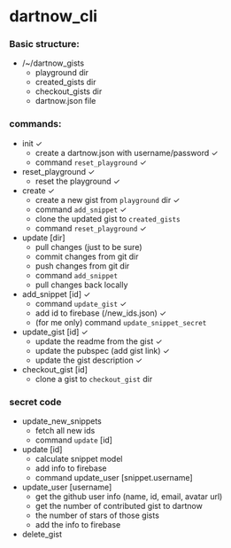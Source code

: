 # dartnow_cli

### Basic structure:

* /~/dartnow_gists
  * playground dir
  * created_gists dir
  * checkout_gists dir
  * dartnow.json file
  
### commands:

* init ✓
  * create a dartnow.json with username/password ✓
  * command `reset_playground` ✓
* reset_playground ✓
  * reset the playground ✓
* create ✓
  * create a new gist from `playground` dir ✓
  * command `add_snippet` ✓
  * clone the updated gist to `created_gists`
  * command `reset_playground` ✓
* update [dir]
  * pull changes (just to be sure) 
  * commit changes from git dir
  * push changes from git dir
  * command `add_snippet`
  * pull changes back locally
* add_snippet [id] ✓
  * command `update_gist` ✓
  * add id to firebase (/new_ids.json) ✓
  * (for me only) command `update_snippet_secret`
* update_gist [id] ✓
  * update the readme from the gist ✓
  * update the pubspec (add gist link) ✓
  * update the gist description ✓
* checkout_gist [id]
  * clone a gist to `checkout_gist` dir

### secret code
* update_new_snippets
  * fetch all new ids
  * command `update` [id]
* update [id]
  * calculate snippet model
  * add info to firebase
  * command update_user [snippet.username]
* update_user [username]
  * get the github user info (name, id, email, avatar url)
  * get the number of contributed gist to dartnow
  * the number of stars of those gists
  * add the info to firebase
* delete_gist
